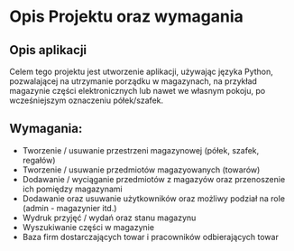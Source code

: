 # Opis Projektu oraz wymagania

## Opis aplikacji

Celem tego projektu jest utworzenie aplikacji, używając języka Python, pozwalającej na utrzymanie porządku w magazynach, na przykład magazynie części
elektronicznych lub nawet we własnym pokoju, po wcześniejszym oznaczeniu półek/szafek.

## Wymagania:
- Tworzenie / usuwanie przestrzeni magazynowej (półek, szafek, regałów)
- Tworzenie / usuwanie przedmiotów magazyowanych (towarów)
- Dodawanie / wyciąganie przedmiotów z magazyów oraz przenoszenie ich pomiędzy magazynami
- Dodawanie oraz usuwanie użytkowników oraz możliwy podział na role (admin - magazynier itd.)
- Wydruk przyjęć / wydań oraz stanu magazynu
- Wyszukiwanie części w magazynie
- Baza firm dostarczających towar i pracowników odbierających towar
